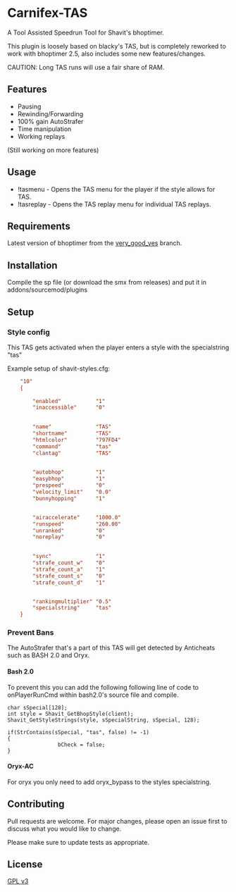# Carnifex-TAS

A Tool Assisted Speedrun Tool for Shavit's bhoptimer.

This plugin is loosely based on blacky's TAS, but is completely reworked to work with bhoptimer 2.5, also includes some new features/changes.

CAUTION: Long TAS runs will use a fair share of RAM.

## Features

* Pausing
* Rewinding/Forwarding
* 100% gain AutoStrafer
* Time manipulation
* Working replays

(Still working on more features)

## Usage
* !tasmenu - Opens the TAS menu for the player if the style allows for TAS.
* !tasreplay - Opens the TAS replay menu for individual TAS replays. 

## Requirements
Latest version of bhoptimer from the [very_good_yes](https://github.com/shavitush/bhoptimer/tree/very_good_yes) branch.

## Installation

Compile the sp file (or download the smx from releases) and put it in addons/sourcemod/plugins

## Setup

### Style config
This TAS gets activated when the player enters a style with the specialstring "tas"

Example setup of shavit-styles.cfg:

```cfg
	"10"
	{
		
		"enabled"			"1" 
		"inaccessible"		"0" 

		
		"name"				"TAS" 
		"shortname"			"TAS" 
		"htmlcolor"			"797FD4" 
		"command"			"tas" 
		"clantag"			"TAS" 

	
		"autobhop"			"1"
		"easybhop"			"1" 
		"prespeed"			"0" 
		"velocity_limit"	"0.0"
		"bunnyhopping"		"1"


		"airaccelerate"		"1000.0" 
		"runspeed"			"260.00" 
		"unranked"			"0" 
		"noreplay"			"0" 

	
		"sync"				"1" 
		"strafe_count_w"	"0" 
		"strafe_count_a"	"1" 
		"strafe_count_s"	"0" 
		"strafe_count_d"	"1" 


		"rankingmultiplier"	"0.5" 
		"specialstring"		"tas" 
	}

```

### Prevent Bans

The AutoStrafer that's a part of this TAS will get detected by Anticheats such as BASH 2.0 and Oryx.

#### Bash 2.0
To prevent this you can add the following following line of code to onPlayerRunCmd within bash2.0's source file and compile. 

```
char sSpecial[128];
int style = Shavit_GetBhopStyle(client);
Shavit_GetStyleStrings(style, sSpecialString, sSpecial, 128);

if(StrContains(sSpecial, "tas", false) != -1) 
{
			 	bCheck = false;
} 
```
#### Oryx-AC
For oryx you only need to add oryx_bypass to the styles specialstring.


## Contributing
Pull requests are welcome. For major changes, please open an issue first to discuss what you would like to change.

Please make sure to update tests as appropriate.

## License
[GPL v3](https://www.gnu.org/licenses/gpl-3.0.en.html)